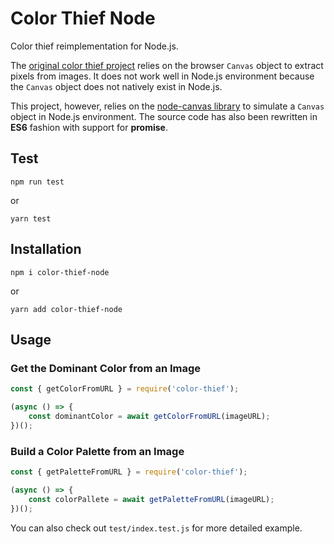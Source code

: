 # Color Thief Node

Color thief reimplementation for Node.js.

The [original color thief project](https://github.com/lokesh/color-thief) relies on the browser `Canvas` object to extract pixels from images. It does not work well in Node.js environment because the `Canvas` object does not natively exist in Node.js.

This project, however, relies on the [node-canvas library](https://github.com/Automattic/node-canvas) to simulate a `Canvas` object in Node.js environment. The source code has also been rewritten in **ES6** fashion with support for **promise**.

## Test

`npm run test`

or

`yarn test`

## Installation

`npm i color-thief-node`

or

`yarn add color-thief-node`

## Usage

### Get the Dominant Color from an Image

```js
const { getColorFromURL } = require('color-thief');

(async () => {
    const dominantColor = await getColorFromURL(imageURL);
})();
```

### Build a Color Palette from an Image

```js
const { getPaletteFromURL } = require('color-thief');

(async () => {
    const colorPallete = await getPaletteFromURL(imageURL);
})();
```

You can also check out `test/index.test.js` for more detailed example.
